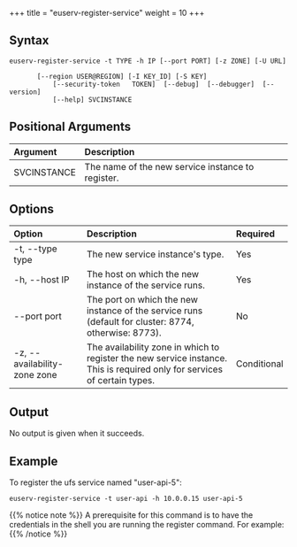 +++
title = "euserv-register-service"
weight = 10
+++


## Syntax

    euserv-register-service -t TYPE -h IP [--port PORT] [-z ZONE] [-U URL]
    
           [--region USER@REGION] [-I KEY_ID] [-S KEY]
               [--security-token   TOKEN]  [--debug]  [--debugger]  [--version]
               [--help] SVCINSTANCE


## Positional Arguments


| Argument | Description | 
|  :---- |  :---- | 
| SVCINSTANCE | The name of the new service instance to register. | 


## Options


| Option | Description | Required | 
|  :---- |  :---- |  :---- | 
| -t, --type type | The new service instance's type. | Yes | 
| -h, --host IP | The host on which the new instance of the service runs. | Yes | 
| --port port | The port on which the new instance of the service runs (default for cluster: 8774, otherwise: 8773). | No | 
| -z, --availability-zone zone | The availability zone in which to register the new service instance. This is required only for services of certain types. | Conditional | 


## Output
No output is given when it succeeds. 


## Example
To register the ufs service named "user-api-5": 


    euserv-register-service -t user-api -h 10.0.0.15 user-api-5


{{% notice note %}}
A prerequisite for this command is to have the credentials in the shell you are running the register command. For example: 
{{% /notice %}}
